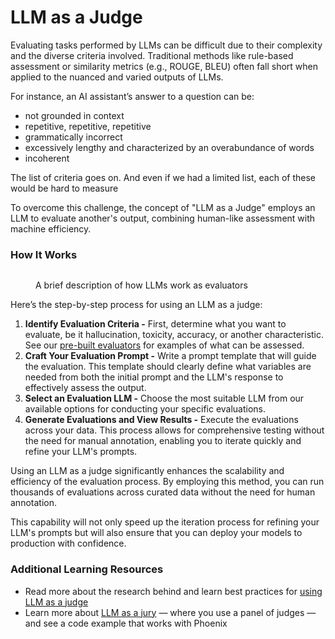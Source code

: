 # LLM as a Judge

Evaluating tasks performed by LLMs can be difficult due to their complexity and the diverse criteria involved. Traditional methods like rule-based assessment or similarity metrics (e.g., ROUGE, BLEU) often fall short when applied to the nuanced and varied outputs of LLMs.

For instance, an AI assistant’s answer to a question can be:

* not grounded in context
* repetitive, repetitive, repetitive
* grammatically incorrect
* excessively lengthy and characterized by an overabundance of words
* incoherent

The list of criteria goes on. And even if we had a limited list, each of these would be hard to measure

To overcome this challenge, the concept of "LLM as a Judge" employs an LLM to evaluate another's output, combining human-like assessment with machine efficiency.

### How It Works

<figure><img src="../../.gitbook/assets/Screenshot 2024-04-22 at 4.07.46 PM.png" alt=""><figcaption><p>A brief description of how LLMs work as evaluators</p></figcaption></figure>

Here’s the step-by-step process for using an LLM as a judge:

1. **Identify Evaluation Criteria -** First, determine what you want to evaluate, be it hallucination, toxicity, accuracy, or another characteristic. See our [pre-built evaluators](https://docs.arize.com/phoenix/evaluation/concepts-evals/evaluation) for examples of what can be assessed.
2. **Craft Your Evaluation Prompt -** Write a prompt template that will guide the evaluation. This template should clearly define what variables are needed from both the initial prompt and the LLM's response to effectively assess the output.
3. **Select an Evaluation LLM -** Choose the most suitable LLM from our available options for conducting your specific evaluations.
4. **Generate Evaluations and View Results -** Execute the evaluations across your data. This process allows for comprehensive testing without the need for manual annotation, enabling you to iterate quickly and refine your LLM's prompts.

Using an LLM as a judge significantly enhances the scalability and efficiency of the evaluation process. By employing this method, you can run thousands of evaluations across curated data without the need for human annotation.

This capability will not only speed up the iteration process for refining your LLM's prompts but will also ensure that you can deploy your models to production with confidence.

### Additional Learning Resources

* Read more about the research behind and learn best practices for [using LLM as a judge](https://arize.com/llm-as-a-judge/)
* Learn more about [LLM as a jury](https://arize.com/llm-as-a-jury/) — where you use a panel of judges — and see a code example that works with Phoenix
